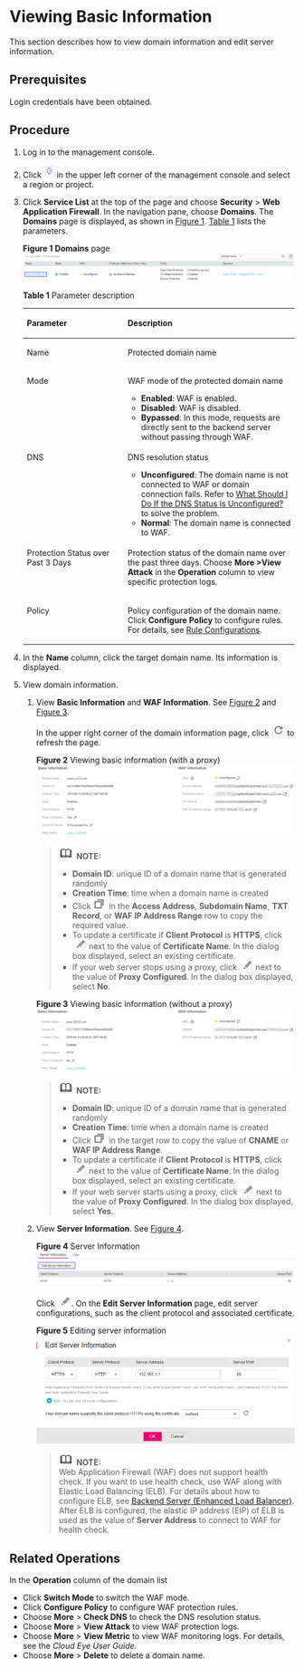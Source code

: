 # Viewing Basic Information<a name="EN-US_TOPIC_0193630256"></a>

This section describes how to view domain information and edit server information.

## Prerequisites<a name="section558884313202"></a>

Login credentials have been obtained.

## Procedure<a name="section47859253215"></a>

1.  Log in to the management console.
2.  Click  ![](figures/icon-region.png)  in the upper left corner of the management console and select a region or project.
3.  Click  **Service List**  at the top of the page and choose  **Security**  \>  **Web Application Firewall**. In the navigation pane, choose  **Domains**. The  **Domains**  page is displayed, as shown in  [Figure 1](#fig157131545133816).  [Table 1](#table147842051135211)  lists the parameters.

    **Figure  1** **Domains**  page<a name="fig157131545133816"></a>  
    ![](figures/domains-page-name.png "domains-page-name")

    **Table  1**  Parameter description

    <a name="table147842051135211"></a>
    <table><thead align="left"><tr id="row7782051165217"><th class="cellrowborder" valign="top" width="37.11%" id="mcps1.2.3.1.1"><p id="p5781251175210"><a name="p5781251175210"></a><a name="p5781251175210"></a>Parameter</p>
    </th>
    <th class="cellrowborder" valign="top" width="62.89%" id="mcps1.2.3.1.2"><p id="p117811751185217"><a name="p117811751185217"></a><a name="p117811751185217"></a>Description</p>
    </th>
    </tr>
    </thead>
    <tbody><tr id="row15782195116525"><td class="cellrowborder" valign="top" width="37.11%" headers="mcps1.2.3.1.1 "><p id="p11782851115217"><a name="p11782851115217"></a><a name="p11782851115217"></a>Name</p>
    </td>
    <td class="cellrowborder" valign="top" width="62.89%" headers="mcps1.2.3.1.2 "><p id="p19782175110522"><a name="p19782175110522"></a><a name="p19782175110522"></a>Protected domain name</p>
    </td>
    </tr>
    <tr id="row107831051145219"><td class="cellrowborder" valign="top" width="37.11%" headers="mcps1.2.3.1.1 "><p id="p978245135210"><a name="p978245135210"></a><a name="p978245135210"></a>Mode</p>
    </td>
    <td class="cellrowborder" valign="top" width="62.89%" headers="mcps1.2.3.1.2 "><p id="p27821751155220"><a name="p27821751155220"></a><a name="p27821751155220"></a>WAF mode of the protected domain name</p>
    <a name="ul87831351155214"></a><a name="ul87831351155214"></a><ul id="ul87831351155214"><li><span class="parmvalue" id="parmvalue20374113365019"><a name="parmvalue20374113365019"></a><a name="parmvalue20374113365019"></a><b>Enabled</b></span>: WAF is enabled.</li><li><span class="parmvalue" id="parmvalue28710829111810"><a name="parmvalue28710829111810"></a><a name="parmvalue28710829111810"></a><b>Disabled</b></span>: WAF is disabled.</li><li><span class="parmvalue" id="parmvalue394717218275"><a name="parmvalue394717218275"></a><a name="parmvalue394717218275"></a><b>Bypassed</b></span>: In this mode, requests are directly sent to the backend server without passing through WAF.</li></ul>
    </td>
    </tr>
    <tr id="row478315116526"><td class="cellrowborder" valign="top" width="37.11%" headers="mcps1.2.3.1.1 "><p id="p17783105135211"><a name="p17783105135211"></a><a name="p17783105135211"></a>DNS</p>
    </td>
    <td class="cellrowborder" valign="top" width="62.89%" headers="mcps1.2.3.1.2 "><p id="p15783251155213"><a name="p15783251155213"></a><a name="p15783251155213"></a>DNS resolution status</p>
    <a name="ul478345116523"></a><a name="ul478345116523"></a><ul id="ul478345116523"><li><strong id="b33911916711"><a name="b33911916711"></a><a name="b33911916711"></a>Unconfigured</strong>: The domain name is not connected to WAF or domain connection fails. Refer to <a href="what-should-i-do-if-the-dns-status-is-unconfigured.md">What Should I Do If the DNS Status Is Unconfigured?</a> to solve the problem.</li><li><strong id="b61076368385"><a name="b61076368385"></a><a name="b61076368385"></a>Normal</strong>: The domain name is connected to WAF.</li></ul>
    </td>
    </tr>
    <tr id="row1378315513523"><td class="cellrowborder" valign="top" width="37.11%" headers="mcps1.2.3.1.1 "><p id="p7783451205220"><a name="p7783451205220"></a><a name="p7783451205220"></a>Protection Status over Past 3 Days</p>
    </td>
    <td class="cellrowborder" valign="top" width="62.89%" headers="mcps1.2.3.1.2 "><p id="p167835516520"><a name="p167835516520"></a><a name="p167835516520"></a>Protection status of the domain name over the past three days. Choose <strong id="b62357357308"><a name="b62357357308"></a><a name="b62357357308"></a>More &gt;View Attack</strong> in the <strong id="b79611239203020"><a name="b79611239203020"></a><a name="b79611239203020"></a>Operation</strong> column to view specific protection logs.</p>
    </td>
    </tr>
    <tr id="row137841551105220"><td class="cellrowborder" valign="top" width="37.11%" headers="mcps1.2.3.1.1 "><p id="p1878445145210"><a name="p1878445145210"></a><a name="p1878445145210"></a>Policy</p>
    </td>
    <td class="cellrowborder" valign="top" width="62.89%" headers="mcps1.2.3.1.2 "><p id="p47841051115212"><a name="p47841051115212"></a><a name="p47841051115212"></a>Policy configuration of the domain name. Click <strong id="b18736245174219"><a name="b18736245174219"></a><a name="b18736245174219"></a>Configure Policy</strong> to configure rules. For details, see <a href="rule-configurations.md">Rule Configurations</a>.</p>
    </td>
    </tr>
    </tbody>
    </table>

4.  In the  **Name**  column, click the target domain name. Its information is displayed.
5.  View domain information.
    1.  View  **Basic Information**  and  **WAF Information**. See  [Figure 2](#fig1902122615546)  and  [Figure 3](#fig16903112618542).

        In the upper right corner of the domain information page, click  ![](figures/icon-refresh.png)  to refresh the page.

        **Figure  2**  Viewing basic information \(with a proxy\)<a name="fig1902122615546"></a>  
        ![](figures/viewing-basic-information-(with-a-proxy).png "viewing-basic-information-(with-a-proxy)")

        >![](public_sys-resources/icon-note.gif) **NOTE:**   
        >-   **Domain ID**: unique ID of a domain name that is generated randomly  
        >-   **Creation Time**: time when a domain name is created  
        >-   Click  ![](figures/icon-copy.png)  in the  **Access Address**,  **Subdomain Name**,  **TXT Record**, or  **WAF IP Address Range**  row to copy the required value.  
        >-   To update a certificate if  **Client Protocol**  is  **HTTPS**, click  ![](figures/icon-edit.png)  next to the value of  **Certificate Name**. In the dialog box displayed, select an existing certificate.  
        >-   If your web server stops using a proxy, click  ![](figures/icon-edit.png)  next to the value of  **Proxy Configured**. In the dialog box displayed, select  **No**.  

        **Figure  3**  Viewing basic information \(without a proxy\)<a name="fig16903112618542"></a>  
        ![](figures/viewing-basic-information-(without-a-proxy).png "viewing-basic-information-(without-a-proxy)")

        >![](public_sys-resources/icon-note.gif) **NOTE:**   
        >-   **Domain ID**: unique ID of a domain name that is generated randomly  
        >-   **Creation Time**: time when a domain name is created  
        >-   Click  ![](figures/icon-copy.png)  in the target row to copy the value of  **CNAME**  or  **WAF IP Address Range**.  
        >-   To update a certificate if  **Client Protocol**  is  **HTTPS**, click  ![](figures/icon-edit.png)  next to the value of  **Certificate Name**. In the dialog box displayed, select an existing certificate.  
        >-   If your web server starts using a proxy, click  ![](figures/icon-edit.png)  next to the value of  **Proxy Configured**. In the dialog box displayed, select  **Yes**.  

    2.  View  **Server Information**. See  [Figure 4](#fig104141220121620).

        **Figure  4**  Server Information<a name="fig104141220121620"></a>  
        ![](figures/server-information.png "server-information")

        Click  ![](figures/icon-edit.png). On the  **Edit Server Information**  page, edit server configurations, such as the client protocol and associated certificate.

        **Figure  5**  Editing server information<a name="fig3368635172714"></a>  
        ![](figures/editing-server-information.png "editing-server-information")

        >![](public_sys-resources/icon-note.gif) **NOTE:**   
        >Web Application Firewall \(WAF\) does not support health check. If you want to use health check, use WAF along with Elastic Load Balancing \(ELB\). For details about how to configure ELB, see  [Backend Server \(Enhanced Load Balancer\)](https://docs.otc.t-systems.com/en-us/usermanual/elb/en-us_topic_0052569729.html). After ELB is configured, the elastic IP address \(EIP\) of ELB is used as the value of  **Server Address**  to connect to WAF for health check.  



## Related Operations<a name="section125161643628"></a>

In the  **Operation**  column of the domain list

-   Click  **Switch Mode**  to switch the WAF mode.
-   Click  **Configure Policy**  to configure WAF protection rules.
-   Choose  **More**  \>  **Check DNS**  to check the DNS resolution status.
-   Choose  **More**  \>  **View Attack**  to view WAF protection logs.
-   Choose  **More**  \>  **View Metric**  to view WAF monitoring logs. For details, see the  _Cloud Eye User Guide_.
-   Choose  **More**  \>  **Delete**  to delete a domain name.

